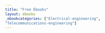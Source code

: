 ```yaml
---
title: "Free Ebooks"
layout: ebooks
_ebookcategories: ["Electrical-engineering",
"Telecommunications-engineering"]
---
```

